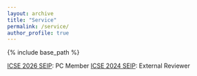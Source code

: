 ```yaml
---
layout: archive
title: "Service"
permalink: /service/
author_profile: true
---
```


{% include base_path %} 

[ICSE 2026 SEIP](https://conf.researchr.org/track/icse-2026/icse-2026-software-engineering-in-practice): PC Member
[ICSE 2024 SEIP](https://conf.researchr.org/track/icse-2024/icse-2024-software-engineering-in-practice): External Reviewer
